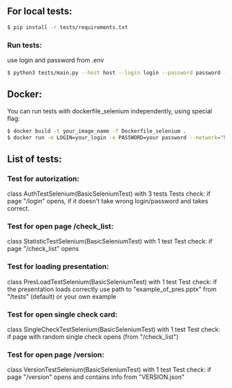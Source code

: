 
## For local tests:

```bash
$ pip install -r tests/requirements.txt
```

### Run tests:

use login and password from .env

```bash
$ python3 tests/main.py --host host --login login --password password --pres your press
```

## Docker:

You can run tests with dockerfile_selenium independently, using special flag:

```bash
$ docker build -t your_image_name -f Dockerfile_selenium .
$ docker run -e LOGIN=your_login -e PASSWORD=your password --network="host" your_image_name

```
## List of tests:

### Test for autorization:

class AuthTestSelenium(BasicSeleniumTest) with 3 tests
Tests check: if page "/login" opens, if it doesn't take wrong login/password and takes correct.

### Test for open page /check_list:

class StatisticTestSelenium(BasicSeleniumTest) with 1 test
Test check: if page "/check_list" opens


### Test for loading presentation:

class PresLoadTestSelenium(BasicSeleniumTest) with 1 test
Test check: if the presentation loads correctly
use path to "example_of_pres.pptx" from "/tests" (default) or your own example

### Test for open single check card:

class SingleCheckTestSelenium(BasicSeleniumTest) with 1 test
Test check: if page with random single check opens (from "/check_list")

### Test for open page /version:

class VersionTestSelenium(BasicSeleniumTest) with 1 test
Test check: if page "/version" opens and contains info from "VERSION.json"
